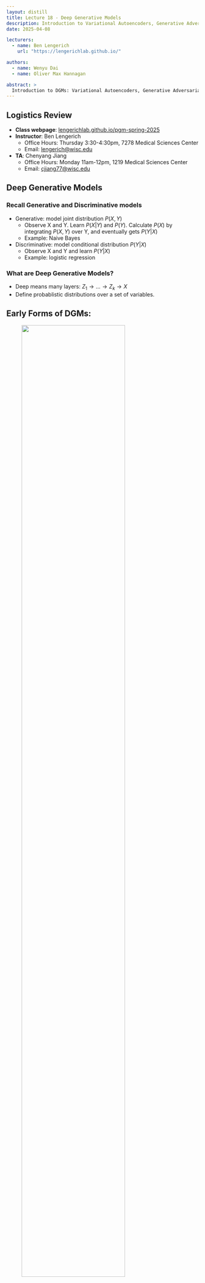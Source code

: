 ```yaml
---
layout: distill
title: Lecture 18 - Deep Generative Models
description: Introduction to Variational Autoencoders, Generative Adversarial Networks, and Diffusion Models.
date: 2025-04-08

lecturers:
  - name: Ben Lengerich
    url: "https://lengerichlab.github.io/"

authors:
  - name: Wenyu Dai
  - name: Oliver Max Hannagan

abstract: >
  Introduction to DGMs: Variational Autoencoders, Generative Adversarial Networks, and Diffusion Models.
---
```


## Logistics Review

- **Class webpage**: [lengerichlab.github.io/pgm-spring-2025](https://lengerichlab.github.io/pgm-spring-2025)
- **Instructor**: Ben Lengerich
  - Office Hours: Thursday 3:30-4:30pm, 7278 Medical Sciences Center
  - Email: [lengerich@wisc.edu](mailto:lengerich@wisc.edu)
- **TA**: Chenyang Jiang
  - Office Hours: Monday 11am-12pm, 1219 Medical Sciences Center
  - Email: [cjiang77@wisc.edu](mailto:cjiang77@wisc.edu)


## Deep Generative Models

### Recall Generative and Discriminative models

- Generative: model joint distribution $P(X,Y)$
  - Observe X and Y. Learn $P(X|Y)$ and $P(Y)$. Calculate $P(X)$ by integrating $P(X,Y)$ over Y, and eventually gets $P(Y|X)$
  - Example: Naive Bayes
- Discriminative: model conditional distribution $P(Y|X)$
  - Observe X and Y and learn $P(Y|X)$
  - Example: logistic regression

### What are Deep Generative Models?

- Deep means many layers: $Z_{1}\to ...\to Z_{k}\to X$
- Define probablistic distributions over a set of variables.

## Early Forms of DGMs:

<figure id="sigmoidBelief" class="l-body-outset">
<div class="row">
  <div class="col three">
    <img src="{{ '/assets/img/notes/lecture-17/sigmoid_belief_net.png'| relative_url }}" 
         style="width:80%; max-width:800px;" />
  </div>
</div>
</figure>
A Probablistic nerual network that uses sigmoid activation functiona to model conditional probabilities. It uses directed edges where nodes are consisted of binary values. 

<figure id="helmholtz_machine" class="l-body-outset">
<div class="row">
  <div class="col three">
    <img src="{{ '/assets/img/notes/lecture-17/helmholtz_machine.png'| relative_url }}" 
         style="width:80%; max-width:800px;" />
  </div>
</div>
</figure>
Helmholtz machine has two networks as seen in the graph above. One is bottom-up that takes inputs and produces distributions over hidden layers. Another is top-down that generates values.

## How DGMs are trained?

- Via EM framework:
  - **E-step (Expectation):** Estimate the posterior distribution of the latent variables given the observed data.
  - **M-step (Maximization):** Maximize the expected log-likelihood with respect to model parameters.
- Sampling and Data Augmentation:
  - Ancestral sampling (for autoregressive models)
  - Gibbs sampling (for undirected models)
- Variational Inference:
  - Replace the true posterior \( p(z|x) \) with a simpler distribution \( q(z|x) \).
  - Optimize the Evidence Lower Bound (ELBO):
    $$
    \log p(x) \geq \mathbb{E}_{q(z|x)}[\log p(x|z)] - \text{KL}(q(z|x) \| p(z))
    $$
  - Used in models like Variational Autoencoders (VAEs).
-Wake-Sleep Algorithm:
  - **Wake phase:**
    $$
    \mathbb{E}_{q_\phi(z|x)}[\log p_\theta(x|z)]
    $$
    - Use real data to update the generative model.

  - **Sleep phase:**
    $$
    \mathbb{E}_{p(z)p_\theta(x|z)}[\log q_\phi(z|x)]
    $$
    - Use generated (dreamed) data to train the inference model.














